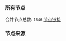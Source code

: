 ### 所有节点
合并节点总数: `1846`
[节点链接](https://raw.githubusercontent.com/rzhy1/11/master/sub/sub_merge_base64.txt)

### 节点来源
